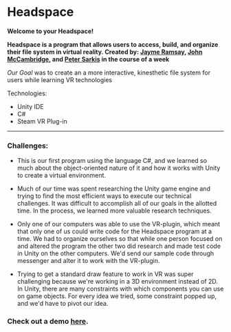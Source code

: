 # Headspace

**Welcome to your Headspace!**

**Headspace is a program that allows users to access, build, and organize their file system in virtual reality. Created by: [Jayme Ramsay](https://github.com/jaymeramsay), [John McCambridge](https://github.com/nol166), and [Peter Sarkis](https://github.com/Turbulence9) in the course of a week**

*Our Goal* was to create an a more interactive, kinesthetic file system for users while learning VR technologies

Technologies:
* Unity IDE
* C#
* Steam VR Plug-in
<hr>

### Challenges:

* This is our first program using the language C#, and we learned so much about the object-oriented nature of it and how it works with Unity to create a virtual environment.

* Much of our time was spent researching the Unity game engine and trying to find the most efficient ways to execute our technical challenges. It was difficult to accomplish all of our goals in the allotted time. In the process, we learned more valuable research techniques.

* Only one of our computers was able to use the VR-plugin, which meant that only one of us could write code for the Headspace program at a time. We had to organize ourselves so that while one person focused on and altered the program the other two did research and made test code in Unity on the other computers. We'd send our sample code through messenger and alter it to work with the VR-plugin.

* Trying to get a standard draw feature to work in VR was super challenging because we're working in a 3D environment instead of 2D. In Unity, there are many constraints with which components you can use on game objects. For every idea we tried, some constraint popped up, and we'd have to pivot our idea.     

### Check out a demo [here](https://youtu.be/51doGqdXGG0).
